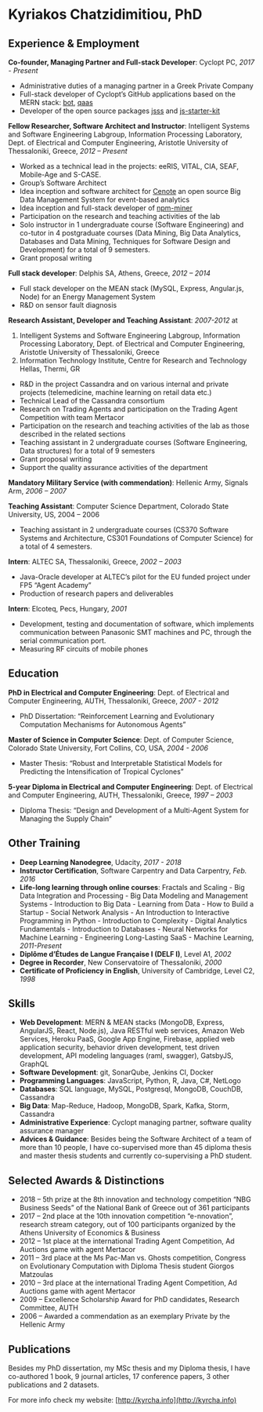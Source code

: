 # Kyriakos Chatzidimitiou, PhD

## Experience & Employment

**Co-founder, Managing Partner and Full-stack Developer**: Cyclopt PC, _2017 - Present_

 - Administrative duties of a managing partner in a Greek Private Company
 - Full-stack developer of Cyclopt’s GitHub applications based on the MERN stack: [bot](https://bot.cyclopt.com), [qaas](https://qaas.cyclopt.com)
 - Developer of the open source packages [jsss](https://github.com/cyclopt/jssa) and [js-starter-kit](https://github.com/cyclopt/js-starter-kit)

**Fellow Researcher, Software Architect and Instructor**: Intelligent Systems and Software Engineering Labgroup, Information Processing Laboratory, Dept. of Electrical and Computer Engineering, Aristotle University of Thessaloniki, Greece, _2012 – Present_

 - Worked as a technical lead in the projects: eeRIS, VITAL, CIA, SEAF, Mobile-Age and S-CASE.
 - Group’s Software Architect
 - Idea inception and software architect for [Cenote](https://github.com/AuthEceSoftEng/cenote) an open source Big Data Management System for event-based analytics
 - Idea inception and full-stack developer of [npm-miner](https://github.com/AuthEceSoftEng/npm-miner)
 - Participation on the research and teaching activities of the lab
 - Solo instructor in 1 undergraduate course (Software Engineering) and co-tutor in 4 postgraduate courses (Data Mining, Big Data Analytics, Databases and Data Mining, Techniques for Software Design and Development) for a total of 9 semesters.
 - Grant proposal writing
 
**Full stack developer**: Delphis SA, Athens, Greece, _2012 – 2014_

 - Full stack developer on the MEAN stack (MySQL, Express, Angular.js, Node) for an Energy Management System
 - R&D on sensor fault diagnosis
 
**Research Assistant, Developer and Teaching Assistant**: _2007-2012_ at

 1. Intelligent Systems and Software Engineering Labgroup, Information Processing Laboratory, Dept. of Electrical and Computer Engineering, Aristotle University of Thessaloniki, Greece
 2. Information Technology Institute, Centre for Research and Technology Hellas, Thermi, GR

 - R&D in the project Cassandra and on various internal and private projects (telemedicine, machine learning on retail data etc.)
 - Technical Lead of the Cassandra consortium
 - Research on Trading Agents and participation on the Trading Agent Competition with team Mertacor
 - Participation on the research and teaching activities of the lab as those described in the related sections
 - Teaching assistant in 2 undergraduate courses (Software Engineering, Data structures) for a total of 9 semesters
 - Grant proposal writing
 - Support the quality assurance activities of the department
 
**Mandatory Military Service (with commendation)**: Hellenic Army, Signals Arm, _2006 – 2007_

**Teaching Assistant**: Computer Science Department, Colorado State University, US, 2004 – 2006 	
 - Teaching assistant in 2 undergraduate courses (CS370 Software Systems and Architecture, CS301 Foundations of Computer Science) for a total of 4 semesters.

**Intern**: ALTEC SA, Thessaloniki, Greece, _2002 – 2003_

 - Java-Oracle developer at ALTEC’s pilot for the EU funded project under FP5 “Agent Academy”
 - Production of research papers and deliverables

**Intern**: Elcoteq, Pecs, Hungary, _2001_

 - Development, testing and documentation of software, which implements communication between Panasonic SMT machines and PC, through the serial communication port.
 - Measuring RF circuits of mobile phones

## Education

**PhD in Electrical and Computer Engineering**: Dept. of Electrical and Computer Engineering, AUTH, Thessaloniki, Greece, _2007 - 2012_

 - PhD Dissertation: “Reinforcement Learning and Evolutionary Computation Mechanisms for Autonomous Agents”

**Master of Science in Computer Science**: Dept. of Computer Science, Colorado State University, Fort Collins, CO, USA, _2004 - 2006_

  - Master Thesis: “Robust and Interpretable Statistical Models for Predicting the Intensification of Tropical Cyclones”

**5-year Diploma in Electrical and Computer Engineering**: Dept. of Electrical and Computer Engineering, AUTH, Thessaloniki, Greece, _1997 – 2003_

 - Diploma Thesis: “Design and Development of a Multi-Agent System for Managing the Supply Chain”

## Other Training

 - **Deep Learning Nanodegree**, Udacity, _2017 - 2018_
 - **Instructor Certification**, Software Carpentry and Data Carpentry, _Feb. 2016_
 - **Life-long learning through online courses**: Fractals and Scaling - Big Data Integration and Processing - Big Data Modeling and Management Systems - Introduction to Big Data - Learning from Data - How to Build a Startup - Social Network Analysis - An Introduction to Interactive Programming in Python - Introduction to Complexity - Digital Analytics Fundamentals - Introduction to Databases - Neural Networks for Machine Learning - Engineering Long-Lasting SaaS - Machine Learning, _2011-Present_
 - **Diplôme d’Études de Langue Française I (DELF I)**, Level A1, _2002_
 - **Degree in Recorder**, New Conservatoire of Thessaloniki, _2000_
 - **Certificate of Proficiency in English**, University of Cambridge, Level C2, _1998_

## Skills

 - **Web Development**:	MERN & MEAN stacks (MongoDB, Express, AngularJS, React, Node.js), Java RESTful web services, Amazon Web Services, Heroku PaaS, Google App Engine, Firebase, applied web application security, behavior driven development, test driven development, API modeling languages (raml, swagger), GatsbyJS, GraphQL
 - **Software Development**: git, SonarQube, Jenkins CI, Docker
 - **Programming Languages**:	JavaScript, Python, R, Java, C#, NetLogo
 - **Databases**:	SQL language, MySQL, Postgresql, MongoDB, CouchDB, Cassandra
 - **Big Data**:	Map-Reduce, Hadoop, MongoDB, Spark, Kafka, Storm, Cassandra
 - **Administrative Experience**:	Cyclopt managing partner, software quality assurance manager
 - **Advices & Guidance**:	Besides being the Software Architect of a team of more than 10 people, I have co-supervised more than 45 diploma thesis and master thesis students and currently co-supervising a PhD student.

## Selected Awards & Distinctions

 - 2018 – 5th prize at the 8th innovation and technology competition “NBG Business Seeds” of the National Bank of Greece out of 361 participants
 - 2017 – 2nd place at the 10th innovation competition “e-nnovation”, research stream category, out of 100 participants organized by the Athens University of Economics & Business
 - 2012 – 1st place at the international Trading Agent Competition, Ad Auctions game with agent Mertacor
 - 2011 – 3rd place at the Ms Pac-Man vs. Ghosts competition, Congress on Evolutionary Computation with Diploma Thesis student Giorgos Matzoulas
 - 2010 – 3rd place at the international Trading Agent Competition, Ad Auctions game with agent Mertacor
 - 2009 – Excellence Scholarship Award for PhD candidates, Research Committee, AUTH
 - 2006 – Awarded a commendation as an exemplary Private by the Hellenic Army

## Publications

Besides my PhD dissertation, my MSc thesis and my Diploma thesis, I have co-authored 1 book, 9 journal articles, 17 conference papers, 3 other publications and 2 datasets.

For more info check my website: [http://kyrcha.info](http://kyrcha.info)
